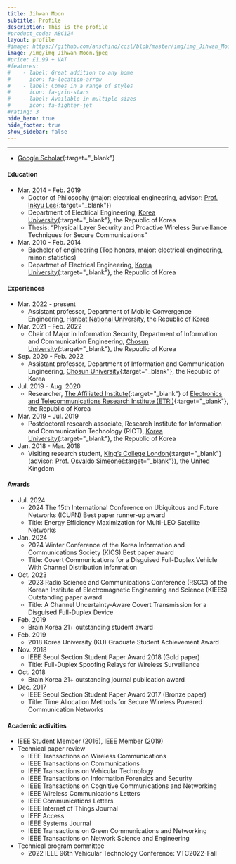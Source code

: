 ```yaml
---
title: Jihwan Moon
subtitle: Profile
description: This is the profile
#product_code: ABC124
layout: profile
#image: https://github.com/anschino/ccsl/blob/master/img/img_Jihwan_Moon.jpg?raw=true
image: /img/img_Jihwan_Moon.jpeg
#price: £1.99 + VAT
#features:
#    - label: Great addition to any home
#      icon: fa-location-arrow
#    - label: Comes in a range of styles
#      icon: fa-grin-stars
#    - label: Available in multiple sizes
#      icon: fa-fighter-jet
#rating: 3
hide_hero: true
hide_footer: true
show_sidebar: false
---
```


--------------------------------------------------
* [Google Scholar](http://scholar.google.co.kr/citations?user=U_8x14UAAAAJ&hl=ko){:target="_blank"}

#### Education
* Mar. 2014	-	Feb. 2019
  * Doctor of Philosophy (major: electrical engineering, advisor: [Prof. Inkyu Lee](http://wireless.korea.ac.kr/){:target="_blank"})
  * Department of Electrical Engineering, [Korea University](http://www.korea.ac.kr){:target="_blank"}, the Republic of Korea
  * Thesis: “Physical Layer Security and Proactive Wireless Surveillance Techniques for Secure Communications”
* Mar. 2010	-	Feb. 2014
  * Bachelor of engineering (Top honors, major: electrical engineering, minor: statistics)
  * Departmet of Electrical Engineering, [Korea University](http://www.korea.ac.kr){:target="_blank"}, the Republic of Korea

#### Experiences
* Mar. 2022 - present
  * Assistant professor, Department of Mobile Convergence Engineering, [Hanbat National University](https://www.hanbat.ac.kr/), the Republic of Korea
* Mar. 2021 - Feb. 2022
  * Chair of Major in Information Security, Department of Information and Communication Engineering, [Chosun University](http://www.chosun.ac.kr/){:target="_blank"}, the Republic of Korea
* Sep. 2020 - Feb. 2022
  * Assistant professor, Department of Information and Communication Engineering, [Chosun University](http://www.chosun.ac.kr/){:target="_blank"}, the Republic of Korea
* Jul. 2019 - Aug. 2020
  * Researcher, [The Affiliated Institute](https://nsr.recruiter.co.kr/){:target="_blank"} of [Electronics and Telecommunications Research Institute (ETRI)](https://www.etri.re.kr/){:target="_blank"}, the Republic of Korea
* Mar. 2019	-	Jul. 2019
  * Postdoctoral research associate, Research Institute for Information and Communication Technology (RICT), [Korea University](http://www.korea.ac.kr){:target="_blank"}, the Republic of Korea
* Jan. 2018	-	Mar. 2018
  * Visiting research student, [King’s College London](https://www.kcl.ac.uk/){:target="_blank"} (advisor: [Prof. Osvaldo Simeone](https://nms.kcl.ac.uk/osvaldo.simeone/index.htm){:target="_blank"}), the United Kingdom

#### Awards
* Jul. 2024
  * 2024 The 15th International Conference on Ubiquitous and Future Networks (ICUFN) Best paper runner-up award
  * Title: Energy Efficiency Maximization for Multi-LEO Satellite Networks
* Jan. 2024
  * 2024 Winter Conference of the Korea Information and Communications Society (KICS) Best paper award
  * Title: Covert Communications for a Disguised Full-Duplex Vehicle With Channel Distribution Information
* Oct. 2023
  * 2023 Radio Science and Communications Conference (RSCC) of the Korean Institute of Electromagnetic Engineering and Science (KIEES) Outstanding paper award
  * Title: A Channel Uncertainty-Aware Covert Transmission for a Disguised Full-Duplex Device
* Feb. 2019
  * Brain Korea 21+ outstanding student award
* Feb. 2019
  * 2018 Korea University (KU) Graduate Student Achievement Award
* Nov. 2018
  * IEEE Seoul Section Student Paper Award 2018 (Gold paper)
  * Title: Full-Duplex Spoofing Relays for Wireless Surveillance
* Oct. 2018
  * Brain Korea 21+ outstanding journal publication award
* Dec. 2017
  * IEEE Seoul Section Student Paper Award 2017 (Bronze paper)
  * Title: Time Allocation Methods for Secure Wireless Powered Communication Networks

#### Academic activities
* IEEE Student Member (2016), IEEE Member (2019)
* Technical paper review
	* IEEE Transactions on Wireless Communications
	* IEEE Transactions on Communications
	* IEEE Transactions on Vehicular Technology
	* IEEE Transactions on Information Forensics and Security
	* IEEE Transactions on Cognitive Communications and Networking
	* IEEE Wireless Communications Letters
	* IEEE Communications Letters
	* IEEE Internet of Things Journal
	* IEEE Access
  * IEEE Systems Journal
  * IEEE Transactions on Green Communications and Networking
  * IEEE Transactions on Network Science and Engineering
* Technical program committee
  * 2022 IEEE 96th Vehicular Technology Conference: VTC2022-Fall